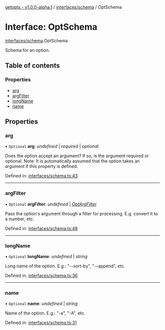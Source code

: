 [getopts - v1.0.0-alpha.1](../README.md) / [interfaces/schema](../modules/interfaces_schema.md) / OptSchema

# Interface: OptSchema

[interfaces/schema](../modules/interfaces_schema.md).OptSchema

Schema for an option.

## Table of contents

### Properties

- [arg](interfaces_schema.optschema.md#arg)
- [argFilter](interfaces_schema.optschema.md#argfilter)
- [longName](interfaces_schema.optschema.md#longname)
- [name](interfaces_schema.optschema.md#name)

## Properties

### arg

• `Optional` **arg**: _undefined_ \| _required_ \| _optional_

Does the option accept an argument? If so, is the argument required or
optional.
Note: It is automatically assumed that the option takes an argument if
this property is defined.

Defined in: [interfaces/schema.ts:43](https://github.com/prasadrajandran/node-getopts/blob/63a95d9/src/interfaces/schema.ts#L43)

---

### argFilter

• `Optional` **argFilter**: _undefined_ \| [_OptArgFilter_](interfaces_schema.optargfilter.md)

Pass the option's argument through a filter for processing.
E.g. convert it to a number, etc.

Defined in: [interfaces/schema.ts:48](https://github.com/prasadrajandran/node-getopts/blob/63a95d9/src/interfaces/schema.ts#L48)

---

### longName

• `Optional` **longName**: _undefined_ \| _string_

Long name of the option.
E.g.: "--sort-by", "--append", etc.

Defined in: [interfaces/schema.ts:36](https://github.com/prasadrajandran/node-getopts/blob/63a95d9/src/interfaces/schema.ts#L36)

---

### name

• `Optional` **name**: _undefined_ \| _string_

Name of the option.
E.g.: "-a", "-A", etc.

Defined in: [interfaces/schema.ts:31](https://github.com/prasadrajandran/node-getopts/blob/63a95d9/src/interfaces/schema.ts#L31)
